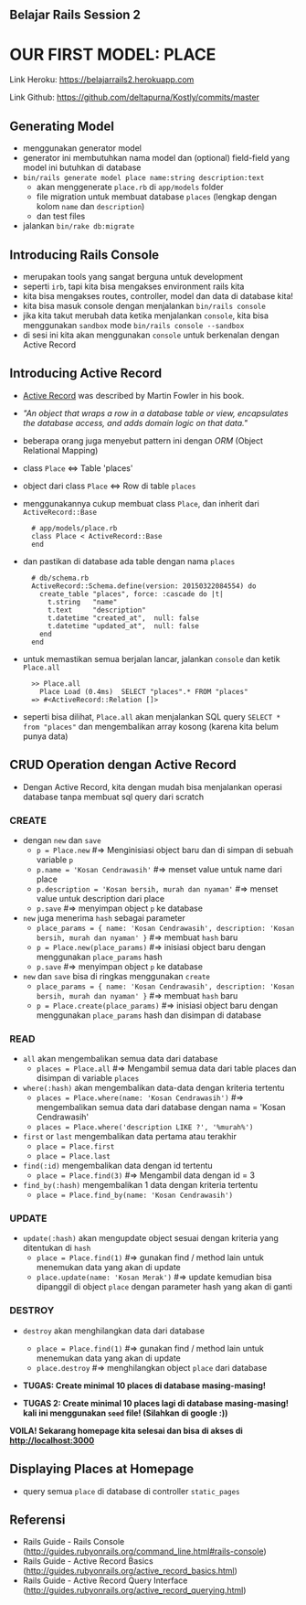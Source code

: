 ## Belajar Rails Session 2
# OUR FIRST MODEL: PLACE

Link Heroku:
<https://belajarrails2.herokuapp.com>

Link Github:
<https://github.com/deltapurna/Kostly/commits/master>

## Generating Model
- menggunakan generator model
- generator ini membutuhkan nama model dan (optional) field-field yang model ini butuhkan di database
- `bin/rails generate model place name:string description:text`
  - akan menggenerate `place.rb` di `app/models` folder
  - file migration untuk membuat database `places` (lengkap dengan kolom `name` dan `description`)
  - dan test files
- jalankan `bin/rake db:migrate`

## Introducing Rails Console
- merupakan tools yang sangat berguna untuk development
- seperti `irb`, tapi kita bisa mengakses environment rails kita
- kita bisa mengakses routes, controller, model dan data di database kita!
- kita bisa masuk console dengan menjalankan `bin/rails console`
- jika kita takut merubah data ketika menjalankan `console`, kita bisa menggunakan `sandbox` mode `bin/rails console --sandbox`
- di sesi ini kita akan menggunakan `console` untuk berkenalan dengan Active Record

## Introducing Active Record
- [Active Record](http://www.martinfowler.com/eaaCatalog/activeRecord.html) was described by Martin Fowler in his book.
- _"An object that wraps a row in a database table or view, encapsulates the database access, and adds domain logic on that data."_
- beberapa orang juga menyebut pattern ini dengan _ORM_ (Object Relational Mapping)
- class `Place` <=> Table 'places'
- object dari class `Place` <=> Row di table `places`
- menggunakannya cukup membuat class `Place`, dan inherit dari `ActiveRecord::Base`

        # app/models/place.rb
        class Place < ActiveRecord::Base
        end

- dan pastikan di database ada table dengan nama `places`

        # db/schema.rb
        ActiveRecord::Schema.define(version: 20150322084554) do
          create_table "places", force: :cascade do |t|
            t.string   "name"
            t.text     "description"
            t.datetime "created_at",  null: false
            t.datetime "updated_at",  null: false
          end
        end

- untuk memastikan semua berjalan lancar, jalankan `console` dan ketik `Place.all`

        >> Place.all
          Place Load (0.4ms)  SELECT "places".* FROM "places"
        => #<ActiveRecord::Relation []>

- seperti bisa dilihat, `Place.all` akan menjalankan SQL query `SELECT * from "places"` dan mengembalikan array kosong (karena kita belum punya data)

## CRUD Operation dengan Active Record
- Dengan Active Record, kita dengan mudah bisa menjalankan operasi database tanpa membuat sql query dari scratch

### CREATE
- dengan `new` dan `save`
  - `p = Place.new` #=> Menginisiasi object baru dan di simpan di sebuah variable `p`
  - `p.name = 'Kosan Cendrawasih'` #=> menset value untuk name dari place
  - `p.description = 'Kosan bersih, murah dan nyaman'` #=> menset value untuk description dari place
  - `p.save` #=> menyimpan object `p` ke database
- `new` juga menerima `hash` sebagai parameter
  - `place_params = { name: 'Kosan Cendrawasih', description: 'Kosan bersih, murah dan nyaman' }` #=> membuat `hash` baru
  - `p = Place.new(place_params)` #=> inisiasi object baru dengan menggunakan `place_params` hash
  - `p.save` #=> menyimpan object `p` ke database
- `new` dan `save` bisa di ringkas menggunakan `create`
  - `place_params = { name: 'Kosan Cendrawasih', description: 'Kosan bersih, murah dan nyaman' }` #=> membuat `hash` baru
  - `p = Place.create(place_params)` #=> inisiasi object baru dengan menggunakan `place_params` hash dan disimpan di database

### READ
- `all` akan mengembalikan semua data dari database
  - `places = Place.all` #=> Mengambil semua data dari table places dan disimpan di variable `places`
- `where(:hash)` akan mengembalikan data-data dengan kriteria tertentu
  - `places = Place.where(name: 'Kosan Cendrawasih')` #=> mengembalikan semua data dari database dengan nama = 'Kosan Cendrawasih'
  - `places = Place.where('description LIKE ?', '%murah%')`
- `first` or `last` mengembalikan data pertama atau terakhir
  - `place = Place.first`
  - `place = Place.last`
- `find(:id)` mengembalikan data dengan id tertentu
  - `place = Place.find(3)` #=> Mengambil data dengan id = 3
- `find_by(:hash)` mengembalikan 1 data dengan kriteria tertentu
  - `place = Place.find_by(name: 'Kosan Cendrawasih')`

### UPDATE
- `update(:hash)` akan mengupdate object sesuai dengan kriteria yang ditentukan di `hash`
  - `place = Place.find(1)` #=> gunakan find / method lain untuk menemukan data yang akan di update
  - `place.update(name: 'Kosan Merak')` #=> update kemudian bisa dipanggil di object `place` dengan parameter hash yang akan di ganti

### DESTROY
- `destroy` akan menghilangkan data dari database
  - `place = Place.find(1)` #=> gunakan find / method lain untuk menemukan data yang akan di update
  - `place.destroy` #=> menghilangkan object `place` dari database


- **TUGAS: Create minimal 10 places di database masing-masing!**
- **TUGAS 2: Create minimal 10 places lagi di database masing-masing! kali ini menggunakan `seed` file! (Silahkan di google :))**

**VOILA! Sekarang homepage kita selesai dan bisa di akses di <http://localhost:3000>**

## Displaying Places at Homepage
- query semua `place` di database di controller `static_pages`

## Referensi
- Rails Guide - Rails Console (<http://guides.rubyonrails.org/command_line.html#rails-console>)
- Rails Guide - Active Record Basics (<http://guides.rubyonrails.org/active_record_basics.html>)
- Rails Guide - Active Record Query Interface (<http://guides.rubyonrails.org/active_record_querying.html>)
